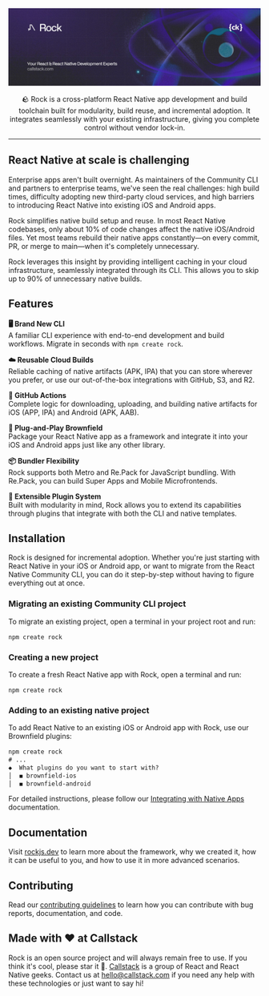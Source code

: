 <a href="https://www.callstack.com/open-source?utm_campaign=generic&utm_source=github&utm_medium=referral&utm_content=rock" align="center">
  <picture>
    <img alt="Rock" src="https://github.com/callstack/rock/raw/main/banner.jpg">
  </picture>
</a>
<p align="center">
  🪨 Rock is a cross-platform React Native app development and build toolchain built for modularity, build reuse, and incremental adoption. It integrates seamlessly with your existing infrastructure, giving you complete control without vendor lock-in.
</p>

---

## React Native at scale is challenging

Enterprise apps aren't built overnight. As maintainers of the Community CLI and partners to enterprise teams, we've seen the real challenges: high build times, difficulty adopting new third-party cloud services, and high barriers to introducing React Native into existing iOS and Android apps.

Rock simplifies native build setup and reuse. In most React Native codebases, only about 10% of code changes affect the native iOS/Android files. Yet most teams rebuild their native apps constantly—on every commit, PR, or merge to main—when it's completely unnecessary.

Rock leverages this insight by providing intelligent caching in your cloud infrastructure, seamlessly integrated through its CLI. This allows you to skip up to 90% of unnecessary native builds.

## Features

**🖥️ Brand New CLI**  
A familiar CLI experience with end-to-end development and build workflows. Migrate in seconds with `npm create rock`.

**☁️ Reusable Cloud Builds**  
Reliable caching of native artifacts (APK, IPA) that you can store wherever you prefer, or use our out-of-the-box integrations with GitHub, S3, and R2.

**🔧 GitHub Actions**  
Complete logic for downloading, uploading, and building native artifacts for iOS (APP, IPA) and Android (APK, AAB).

**🔗 Plug-and-Play Brownfield**  
Package your React Native app as a framework and integrate it into your iOS and Android apps just like any other library.

**📦 Bundler Flexibility**  
Rock supports both Metro and Re.Pack for JavaScript bundling. With Re.Pack, you can build Super Apps and Mobile Microfrontends.

**🔌 Extensible Plugin System**  
Built with modularity in mind, Rock allows you to extend its capabilities through plugins that integrate with both the CLI and native templates.

## Installation

Rock is designed for incremental adoption. Whether you're just starting with React Native in your iOS or Android app, or want to migrate from the React Native Community CLI, you can do it step-by-step without having to figure everything out at once.

### Migrating an existing Community CLI project

To migrate an existing project, open a terminal in your project root and run:

```shell
npm create rock
```

### Creating a new project

To create a fresh React Native app with Rock, open a terminal and run:

```shell
npm create rock
```

### Adding to an existing native project

To add React Native to an existing iOS or Android app with Rock, use our Brownfield plugins:

```shell
npm create rock
# ...
◆  What plugins do you want to start with?
│  ◼ brownfield-ios
│  ◼ brownfield-android
```

For detailed instructions, please follow our [Integrating with Native Apps](https://rockjs.dev/docs/brownfield/intro) documentation.

## Documentation

Visit [rockjs.dev](https://rockjs.dev) to learn more about the framework, why we created it, how it can be useful to you, and how to use it in more advanced scenarios.

## Contributing

Read our [contributing guidelines](CONTRIBUTING.md) to learn how you can contribute with bug reports, documentation, and code.

## Made with ❤️ at Callstack

Rock is an open source project and will always remain free to use. If you think it's cool, please star it 🌟. [Callstack](https://www.callstack.com/?utm_source=github.com&utm_medium=referral&utm_campaign=rock&utm_term=readme-with-love) is a group of React and React Native geeks. Contact us at [hello@callstack.com](mailto:hello@callstack.com) if you need any help with these technologies or just want to say hi!
